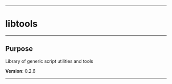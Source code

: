 * * *
# libtools
* * *
## Purpose

Library of generic script utilities and tools

**Version**: 0.2.6

* * *
